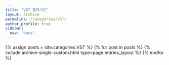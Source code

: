 ```yaml
---
title: "VST 플러그인"
layout: archive
permalink: /categories/VST/
author_profile: true
sidebar:
  nav: "docs"
---
```



{% assign posts = site.categories.VST %}
{% for post in posts %} {% include archive-single-custom.html type=page.entries_layout %} {% endfor %}
